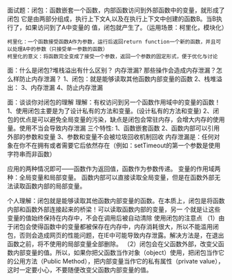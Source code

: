 面试题：闭包：函数嵌套一个函数，内部函数访问到外部函数中的变量，就形成了闭包
    它是由两部分组成，执行上下文A,以及在执行上下文中创建的函数B。当B执行了，如果访问到了A中变量的
    值，闭包就产生了。（运用场景：柯里化，模块化）
    
    柯里化：一个函数接受函数A作为参数，运行后返回return function一个新的函数，并且可以处理A中的参数（只接受单一参数的函数）
    柯里化的意义：将函数完全变成了接受一个参数，返回一个参数的固定形式，便于优化与讨论

面：什么是闭包?堆栈溢出有什么区别？ 内存泄漏? 那些操作会造成内存泄漏？怎么样防止内存泄漏？
    1、闭包：就是能够读取其他函数内部变量的函数
    2、栈堆溢出：
    3、内存泄漏
    4、防止内存泄漏
       
面：谈谈你对闭包的理解
    理解：有权访问到另一个函数作用域中的变量的函数！
    1、使用闭包主要是为了设计私有的方法和变量。(设计私有的方法和变量)
    2、闭包的优点是可以避免全局变量的污染，缺点是闭包会常驻内存，会增大内存的使用量。使用不当会导致内存泄漏
      三个特性:
        1、函数嵌套函数
        2、函数内部可以引用外部的参数和变量
        3、参数和变量不会被垃圾回收机制回收
    内存泄漏是：任何对象在你不在拥有或者需要它后依然存在（例如：setTimeout的第一个参数是使用字符串而非函数）

应用的两种情况即可——函数作为返回值，函数作为参数传递。
变量的作用域两种：全局变量和局部变量。
函数内部可以直接读取全局变量，但是在函数外部无法读取函数内部的局部变量。

个人理解：闭包就是能够读取其他函数内部变量的函数。在本质上，闭包是将函数内部和函数外部连接起来的桥梁！可以读取函数内部的变量，另一  个就是让这些变量的值始终保持在内存中，不会在调用后被自动清除
使用闭包的注意点
（1）由于闭包会使得函数中的变量都被保存在内存中，内存消耗很大，所以不能滥用闭包，否则会造成网页的性能问题，在IE中可能导致内存泄露。解决方法是，在退出函数之前，将不使用的局部变量全部删除。
（2）闭包会在父函数外部，改变父函数内部变量的值。所以，如果你把父函数当作对象（object）使用，把闭包当作它的公用方法（Public Method），把内部变量当作它的私有属性（private value），这时一定要小心，不要随便改变父函数内部变量的值。

 
